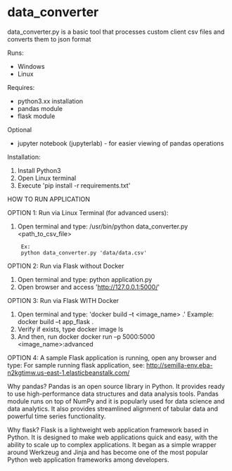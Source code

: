 # data_converter
data_converter.py is a basic tool that processes custom client csv files and converts them to json format

Runs:
- Windows
- Linux

Requires:
- python3.xx installation
- pandas module
- flask module

Optional
- jupyter notebook (jupyterlab) - for easier viewing of pandas operations

Installation:
1. Install Python3
2. Open Linux terminal
3. Execute 'pip install -r requirements.txt'

HOW TO RUN APPLICATION

OPTION 1: Run via Linux Terminal (for advanced users):
1. Open terminal and type:
        /usr/bin/python data_converter.py <path_to_csv_file>

        Ex:
        python data_converter.py 'data/data.csv'

OPTION 2: Run via Flask without Docker
1. Open terminal and type:
        python application.py
2. Open browser and access 'http://127.0.0.1:5000/'

OPTION 3: Run via Flask WITH Docker
1. Open terminal and type:
        'docker build –t <image_name> .'
        Example:
        docker build –t app_flask .
2. Verify if exists, type
        docker image ls
3. And then, run docker
        docker run  –p 5000:5000 <image_name>:advanced

OPTION 4: A sample Flask application is running, open any browser and type:
For sample running flask application, see:
        http://semilla-env.eba-n2kgtimw.us-east-1.elasticbeanstalk.com/


Why pandas?
Pandas is an open source library in Python. It provides ready to use high-performance data structures and data analysis tools. Pandas module runs on top of NumPy and it is popularly used for data science and data analytics. It also provides streamlined alignment of tabular data and powerful time series functionality.

Why flask?
Flask is a lightweight web application framework based in Python. It is designed to make web applications quick and easy, with the ability to scale up to complex applications. It began as a simple wrapper around Werkzeug and Jinja and has become one of the most popular Python web application frameworks among developers.